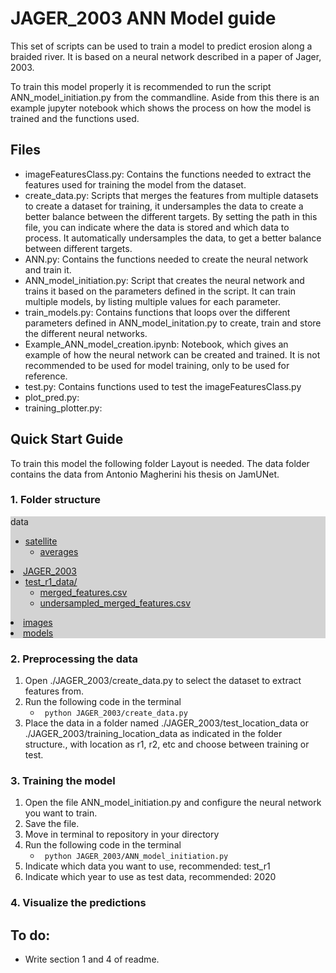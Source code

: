 # JAGER_2003 ANN Model guide
This set of scripts can be used to train a model to predict erosion along a braided river. It is based on a neural network described in a paper of Jager, 2003.

To train this model properly it is recommended to run the script ANN_model_initiation.py from the commandline. Aside from this there is an example jupyter notebook which shows the process on how the model is trained and the functions used.

## Files
- imageFeaturesClass.py: Contains the functions needed to extract the features used for training the model from the dataset.
- create_data.py: Scripts that merges the features from multiple datasets to create a dataset for training, it undersamples the data to create a better balance between the different targets. By setting the path in this file, you can indicate where the data is stored and which data to process. It automatically undersamples the data, to get a better balance between different targets.
- ANN.py: Contains the functions needed to create the neural network and train it.
- ANN_model_initiation.py: Script that creates the neural network and trains it based on the parameters defined in the script. It can train multiple models, by listing multiple values for each parameter.
- train_models.py: Contains functions that loops over the different parameters defined in ANN_model_initation.py to create, train and store the different neural networks.
- Example_ANN_model_creation.ipynb: Notebook, which gives an example of how the neural network can be created and trained. It is not recommended to be used for model training, only to be used for reference.
- test.py: Contains functions used to test the imageFeaturesClass.py
- plot_pred.py: 
- training_plotter.py:

## Quick Start Guide
To train this model the following folder Layout is needed. The data folder contains the data from Antonio Magherini his thesis on JamUNet.

### 1. Folder structure

<div style="background-color: lightgrey;>

* [data](.\data)
    * [satellite](.\data\satellite)
        * [averages](.\data\satellite\averages)
* [JAGER_2003](.\JAGER_2003)
    * [test_r1_data/](.\JAGER_2003\test_r1_data)
        * [merged_features.csv](.\JAGER_2003\test_r1_data\merged_features.csv)
        * [undersampled_merged_features.csv](.\JAGER_2003\test_r1_data\undersampled_merged_features.csv)
* [images](.\images)
* [models](.\models)

</div>

### 2. Preprocessing the data
1. Open ./JAGER_2003/create_data.py to select the dataset to extract features from.
2. Run the following code in the terminal
    * <code> python JAGER_2003/create_data.py </code>
3. Place the data in a folder named ./JAGER_2003/test_location_data or ./JAGER_2003/training_location_data as indicated in the folder structure., with location as r1, r2, etc and choose between training or test. 

### 3. Training the model

1. Open the file ANN_model_initiation.py and configure the neural network you want to train. 
2. Save the file.
3. Move in terminal to repository in your directory
4. Run the following code in the terminal 
    * <code> python JAGER_2003/ANN_model_initiation.py</code>
5. Indicate which data you want to use, recommended: test_r1
6. Indicate which year to use as test data, recommended: 2020

### 4. Visualize the predictions


## To do:
- Write section 1 and 4 of readme. 

